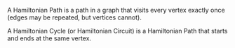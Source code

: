 A Hamiltonian Path is a path in a graph that visits every vertex exactly once (edges may be repeated, but vertices cannot).

A Hamiltonian Cycle (or Hamiltonian Circuit) is a Hamiltonian Path that starts and ends at the same vertex.

